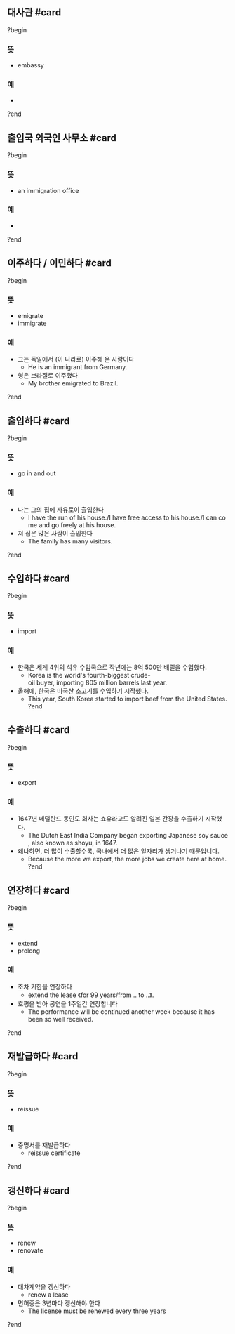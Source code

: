 ## 대사관 #card
?begin
### 뜻
- embassy
### 예
-
?end


## 출입국 외국인 사무소 #card
?begin
### 뜻
- an immigration office
### 예
-
?end


## 이주하다 / 이민하다 #card
?begin
### 뜻
- emigrate
- immigrate
### 예
- 그는 독일에서 (이 나라로) 이주해 온 사람이다
	- He is an immigrant from Germany.
- 형은 브라질로 이주했다
	- My brother emigrated to Brazil.
<!--SR:!2025-07-01,3,166-->
?end


## 출입하다 #card
?begin
### 뜻
- go in and out
### 예
- 나는 그의 집에 자유로이 출입한다
	- I have the run of his house./I have free access to his house./I can come and go freely at his house.
- 저 집은 많은 사람이 출입한다
	- The family has many visitors.
<!--SR:!2025-08-26,64,230-->
?end


## 수입하다 #card
?begin
### 뜻
- import
### 예
- 한국은 세계 4위의 석유 수입국으로 작년에는 8억 500만 배럴을 수입했다.
	- Korea is the world's fourth-biggest crude-oil buyer, importing 805 million barrels last year.
- 올해에, 한국은 미국산 소고기를 수입하기 시작했다.
	- This year, South Korea started to import beef from the United States.
?end


## 수출하다 #card
?begin
### 뜻
- export
### 예
- 1647년 네덜란드 동인도 회사는 쇼유라고도 알려진 일본 간장을 수출하기 시작했다.
	- The Dutch East India Company began exporting Japanese soy sauce, also known as shoyu, in 1647.
- 왜냐하면, 더 많이 수출할수록, 국내에서 더 많은 일자리가 생겨나기 때문입니다.
	- Because the more we export, the more jobs we create here at home.
?end


## 연장하다 #card
?begin
### 뜻
- extend
- prolong
### 예
- 조차 기한을 연장하다
	- extend the lease 《for 99 years/from ‥ to ‥》.
- 호평을 받아 공연을 1주일간 연장합니다
	- The performance will be continued another week because it has been so well received.
<!--SR:!2025-06-30,7,210-->
?end


## 재발급하다 #card
?begin
### 뜻
- reissue
### 예
- 증명서를 재발급하다
	- reissue certificate
<!--SR:!2025-07-08,10,226-->
?end


## 갱신하다 #card
?begin
### 뜻
- renew
- renovate
### 예
- 대차계약을 갱신하다
  - renew a lease
- 면허증은 3년마다 갱신해야 한다
  - The license must be renewed every three years
<!--SR:!2025-07-04,13,246-->
?end

